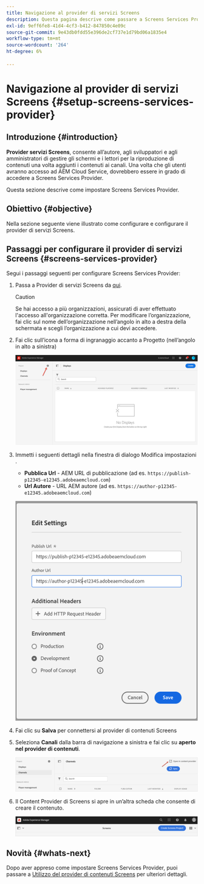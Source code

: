 ```yaml
---
title: Navigazione al provider di servizi Screens
description: Questa pagina descrive come passare a Screens Services Provider.
exl-id: 9eff6fe8-41d4-4cf3-b412-847850c4e09c
source-git-commit: 9e43db0fdd55e396de2cf737e1d79bd06a1835e4
workflow-type: tm+mt
source-wordcount: '264'
ht-degree: 6%

---
```


# Navigazione al provider di servizi Screens {#setup-screens-services-provider}

## Introduzione {#introduction}

**Provider servizi Screens**, consente all’autore, agli sviluppatori e agli amministratori di gestire gli schermi e i lettori per la riproduzione di contenuti una volta aggiunti i contenuti ai canali. Una volta che gli utenti avranno accesso ad AEM Cloud Service, dovrebbero essere in grado di accedere a Screens Services Provider.

Questa sezione descrive come impostare Screens Services Provider.


## Obiettivo {#objective}

Nella sezione seguente viene illustrato come configurare e configurare il provider di servizi Screens.

## Passaggi per configurare il provider di servizi Screens {#screens-services-provider}

Segui i passaggi seguenti per configurare Screens Services Provider:

1. Passa a Provider di servizi Screens da [qui](https://experience.adobe.com/screens).

   >[!CAUTION]
   >Se hai accesso a più organizzazioni, assicurati di aver effettuato l&#39;accesso all&#39;organizzazione corretta. Per modificare l’organizzazione, fai clic sul nome dell’organizzazione nell’angolo in alto a destra della schermata e scegli l’organizzazione a cui devi accedere.

2. Fai clic sull’icona a forma di ingranaggio accanto a Progetto (nell’angolo in alto a sinistra)

   ![immagine](/help/screens-cloud/assets/configure/configure-screens0.png)

3. Immetti i seguenti dettagli nella finestra di dialogo Modifica impostazioni .
   * **Pubblica Url** - AEM URL di pubblicazione (ad es. `https://publish-p12345-e12345.adobeaemcloud.com`)
   * **Url Autore** - URL AEM autore (ad es. `https://author-p12345-e12345.adobeaemcloud.com`)

   ![immagine](/help/screens-cloud/assets/configure/configure-screens4.png)

4. Fai clic su **Salva** per connettersi al provider di contenuti Screens

5. Seleziona **Canali** dalla barra di navigazione a sinistra e fai clic su **aperto nel provider di contenuti**.

   ![immagine](/help/screens-cloud/assets/configure/configure-screens1.png)

6. Il Content Provider di Screens si apre in un’altra scheda che consente di creare il contenuto.

   ![immagine](/help/screens-cloud/assets/configure/configure-screens2.png)

## Novità {#whats-next}

Dopo aver appreso come impostare Screens Services Provider, puoi passare a [Utilizzo del provider di contenuti Screens](https://experienceleague.adobe.com/docs/experience-manager-cloud-service/screens-as-cloud-service/configure-screens-cloud/using-screens-content-provider.html?lang=end) per ulteriori dettagli.
